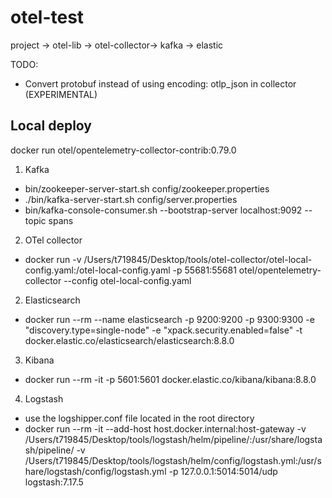 # otel-test

project -> otel-lib -> otel-collector-> kafka -> elastic

TODO:
  - Convert protobuf instead of using encoding: otlp_json in collector (EXPERIMENTAL)

## Local deploy

docker run otel/opentelemetry-collector-contrib:0.79.0

1. Kafka
  - bin/zookeeper-server-start.sh config/zookeeper.properties
  - ./bin/kafka-server-start.sh config/server.properties
  - bin/kafka-console-consumer.sh --bootstrap-server localhost:9092 --topic spans
  
2. OTel collector
  - docker run -v /Users/t719845/Desktop/tools/otel-collector/otel-local-config.yaml:/otel-local-config.yaml -p 55681:55681 otel/opentelemetry-collector --config otel-local-config.yaml

2. Elasticsearch
  - docker run --rm --name elasticsearch -p 9200:9200 -p 9300:9300 -e "discovery.type=single-node" -e "xpack.security.enabled=false" -t docker.elastic.co/elasticsearch/elasticsearch:8.8.0

3. Kibana
  - docker run --rm -it -p 5601:5601 docker.elastic.co/kibana/kibana:8.8.0

4. Logstash
  - use the logshipper.conf file located in the root directory
  - docker run --rm -it --add-host host.docker.internal:host-gateway -v /Users/t719845/Desktop/tools/logstash/helm/pipeline/:/usr/share/logstash/pipeline/ -v /Users/t719845/Desktop/tools/logstash/helm/config/logstash.yml:/usr/share/logstash/config/logstash.yml -p 127.0.0.1:5014:5014/udp logstash:7.17.5